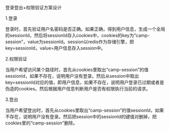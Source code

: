 登录登出+权限验证方案设计

1.登录

登录时，首先验证用户名密码是否正确。如果正确，得到用户信息，生成一个全局的sessionId，然后将sessionId存入cookies中，cookies的key为“camp-session”，value为sessionId。session以redis作为存储引擎，把key=sessionId，value=用户信息存入session中。

2.权限验证

当用户希望访问某个路径时，首先从cookies里取出“camp-session”的值sessionId，如果不存在，说明用户没有登录。然后从session中取出key=sessionId对应的值，即用户信息，如果不存在，说明用户登录已过期或者是伪造的cookies。然后根据用户信息判断用户是否有权限执行当前的请求。

3.登出

当用户希望登出时，首先从cookies里取出“camp-session”的值sessionId，如果不存在，说明用户没有登录。然后把session中的sessionId的键值对删掉，把cookies里的“camp-session”删除。